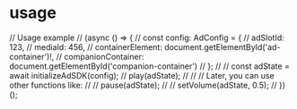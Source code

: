 
# usage

// Usage example
// (async () => {
//   const config: AdConfig = {
//     adSlotId: 123,
//     mediaId: 456,
//     containerElement: document.getElementById('ad-container')!,
//     companionContainer: document.getElementById('companion-container')
//   };
//
//   const adState = await initializeAdSDK(config);
//   play(adState);
//
//   // Later, you can use other functions like:
//   // pause(adState);
//   // setVolume(adState, 0.5);
// })();
